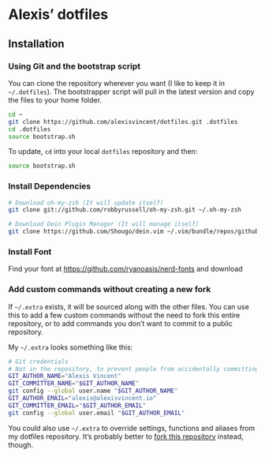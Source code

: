 # Alexis’ dotfiles

## Installation

### Using Git and the bootstrap script

You can clone the repository wherever you want (I like to keep it in `~/.dotfiles`). The bootstrapper script will pull in the latest version and copy the files to your home folder.

```bash
cd ~
git clone https://github.com/alexisvincent/dotfiles.git .dotfiles
cd .dotfiles
source bootstrap.sh
```

To update, `cd` into your local `dotfiles` repository and then:

```bash
source bootstrap.sh
```


### Install Dependencies
```bash
# Download oh-my-zsh (It will update itself)
git clone git://github.com/robbyrussell/oh-my-zsh.git ~/.oh-my-zsh

# Download Dein Plugin Manager (It will manage itself)
git clone https://github.com/Shougo/dein.vim ~/.vim/bundle/repos/github.com/Shougo/dein.vim
```

### Install Font
Find your font at https://github.com/ryanoasis/nerd-fonts and download

### Add custom commands without creating a new fork

If `~/.extra` exists, it will be sourced along with the other files. You can use this to add a few custom commands without the need to fork this entire repository, or to add commands you don’t want to commit to a public repository.

My `~/.extra` looks something like this:

```bash
# Git credentials
# Not in the repository, to prevent people from accidentally committing under my name
GIT_AUTHOR_NAME="Alexis Vincent"
GIT_COMMITTER_NAME="$GIT_AUTHOR_NAME"
git config --global user.name "$GIT_AUTHOR_NAME"
GIT_AUTHOR_EMAIL="alexis@alexisvincent.io"
GIT_COMMITTER_EMAIL="$GIT_AUTHOR_EMAIL"
git config --global user.email "$GIT_AUTHOR_EMAIL"
```

You could also use `~/.extra` to override settings, functions and aliases from my dotfiles repository. It’s probably better to [fork this repository](https://github.com/alexisvincent/dotfiles/fork) instead, though.
